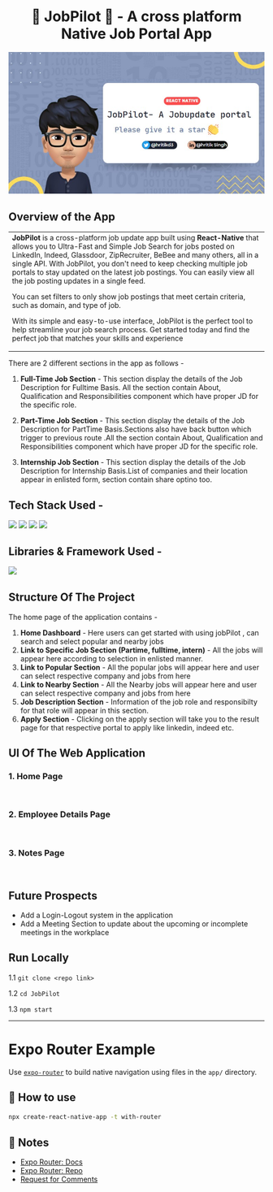 <h1 align="center">
<h1 align="center">
  🚀 JobPilot 🚀 - A cross platform Native Job Portal App 
</h1>

![image](/ss1.jpg)

## Overview of the App

<table>
<tr>
<td>
<b>JobPilot</b> is a cross-platform job update app built using <b>React-Native </b> that allows you to Ultra-Fast and Simple Job Search for jobs posted on LinkedIn, Indeed, Glassdoor, ZipRecruiter, BeBee and many others, all in a single API. With JobPilot, you don't need to keep checking multiple job portals to stay updated on the latest job postings. You can easily view all the job posting updates in a single feed.

You can set filters to only show job postings that meet certain criteria, such as domain, and type of job.

With its simple and easy-to-use interface, JobPilot is the perfect tool to help streamline your job search process. Get started today and find the perfect job that matches your skills and experience
</td>
</tr>
</table>

There are 2 different sections in the app as follows -

1. <b>Full-Time Job Section</b> - This section display the details of the Job Description for Fulltime Basis. All the section contain About, Qualification and Responsibilities component which have proper JD for the specific role. 

2. <b>Part-Time Job Section</b> - This section display the details of the Job Description for PartTime Basis.Sections also have back button which trigger to previous route .All the section contain About, Qualification and Responsibilities component which have proper JD for the specific role. 

3. <b>Internship Job Section</b> - This section display the details of the Job Description for Internship Basis.List of companies and their location appear in enlisted form, section contain share optino too. 

## Tech Stack Used -

<img src="https://img.shields.io/badge/reactnative%20-%2314354C.svg?&style=for-the-badge&logo=reactNative&logoColor=white"/> <img src="https://img.shields.io/badge/rapidApi%20-%2314354C.svg?&style=for-the-badge&logo=rapidApi&logoColor=white"/> <img src="https://img.shields.io/badge/css3%20-%2314354C.svg?&style=for-the-badge&logo=css3&logoColor=white"/> <img src="https://img.shields.io/badge/javascript%20-%2314354C.svg?&style=for-the-badge&logo=javascript&logoColor=white"/> 

## Libraries & Framework Used -

<img src="https://img.shields.io/badge/expo%20-%2314354C.svg?&style=for-the-badge&logo=expo&logoColor=white"/> 

## Structure Of The Project

The home page of the application contains -
  1. <b>Home Dashboard</b> - Here users can get started with using jobPilot , can search and select popular and nearby jobs
  2. <b>Link to Specific Job Section (Partime, fulltime, intern)</b> - All the jobs will appear here according to selection in enlisted manner.
  3. <b>Link to Popular Section</b> - All the popular jobs will appear here and user can select respective company and jobs from here 
  4. <b>Link to Nearby Section</b> - All the Nearby jobs will appear here and user can select respective company and jobs from here 
  5. <b>Job Description Section</b> - Information of the job role and responsibilty for that role will appear in this section.
  6. <b>Apply Section</b> - Clicking on the apply section will take you to the result page for that respective portal to apply like linkedin, indeed etc.


## UI Of The Web Application

### 1. Home Page
<pre>
 
</pre>


### 2. Employee Details Page
<pre>

</pre>

### 3. Notes Page
<pre>

</pre>

## Future Prospects

- Add a Login-Logout system in the application 
- Add a Meeting Section to update about the upcoming or incomplete meetings in the workplace

## Run Locally

1.1 `git clone <repo link>`

1.2 `cd JobPilot`

1.3 `npm start`

<hr>

# Expo Router Example

Use [`expo-router`](https://expo.github.io/router) to build native navigation using files in the `app/` directory.

## 🚀 How to use

```sh
npx create-react-native-app -t with-router
```

## 📝 Notes

- [Expo Router: Docs](https://expo.github.io/router)
- [Expo Router: Repo](https://github.com/expo/router)
- [Request for Comments](https://github.com/expo/router/discussions/1)
